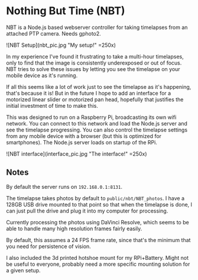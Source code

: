 # Nothing But Time (NBT)

NBT is a Node.js based webserver controller for taking timelapses from an attached PTP camera. Needs gphoto2.

![NBT Setup](nbt_pic.jpg "My setup!" =250x)

In my experience I've found it frustrating to take a multi-hour timelapses, only to find that the image is consistently underexposed or out of focus. NBT tries to solve these issues by letting you see the timelapse on your mobile device as it's running.

If all this seems like a lot of work just to see the timelapse as it's happening, that's because it is! But in the future I hope to add an interface for a motorized linear slider or motorized pan head, hopefully that justifies the initial investment of time to make this.

This was designed to run on a Raspberry Pi, broadcasting its own wifi network. You can connect to this network and load the Node.js server and see the timelapse progressing. You can also control the timelapse settings from any mobile device with a browser (but this is optimized for smartphones). The Node.js server loads on startup of the RPi.

![NBT interface](interface_pic.jpg "The interface!" =250x)

## Notes

By default the server runs on `192.168.0.1:8131`.

The timelapse takes photos by default to `public/nbt/NBT_photos`. I have a 128GB USB drive mounted to that point so that when the timelapse is done, I can just pull the drive and plug it into my computer for processing.

Currently processing the photos using DaVinci Resolve, which seems to be able to handle many high resolution frames fairly easily.

By default, this assumes a 24 FPS frame rate, since that's the minimum that you need for persistence of vision.

I also included the 3d printed hotshoe mount for my RPi+Battery. Might not be useful to everyone, probably need a more specific mounting solution for a given setup.

